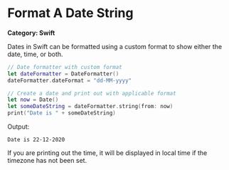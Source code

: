 # Format A Date String

__Category: Swift__

Dates in Swift can be formatted using a custom format to show either the date, time, or both.

```swift
// Date formatter with custom format
let dateFormatter = DateFormatter()
dateFormatter.dateFormat = "dd-MM-yyyy"

// Create a date and print out with applicable format
let now = Date()
let someDateString = dateFormatter.string(from: now)
print("Date is " + someDateString)
```

Output:

```shell
Date is 22-12-2020
```

If you are printing out the time, it will be displayed in local time if the timezone has not been set.
